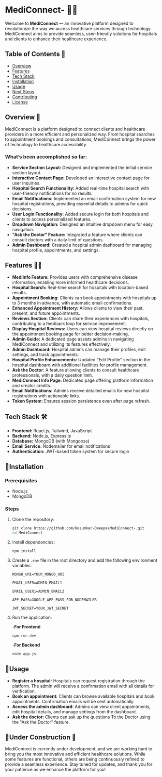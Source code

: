 # MediConnect- 🚀🚀

Welcome to **MediConnect** — an innovative platform designed to revolutionize the way we access healthcare services through technology. MediConnect aims to provide seamless, user-friendly solutions for hospitals and clients to enhance their healthcare experience.

## Table of Contents 📑

- [Overview](#overview)
- [Features](#features)
- [Tech Stack](#tech-stack)
- [Installation](#installation)
- [Usage](#usage)
- [Next Steps](#next-steps)
- [Contributing](#contributing)
- [License](#license)

## Overview 🌟

MediConnect is a platform designed to connect clients and healthcare providers in a more efficient and personalized way. From hospital searches to appointment bookings and consultations, MediConnect brings the power of technology to healthcare accessibility.

### What’s been accomplished so far:

- **Service Section Layout:** Designed and implemented the initial service section layout.
- **Interactive Contact Page:** Developed an interactive contact page for user inquiries.
- **Hospital Search Functionality:** Added real-time hospital search with user-friendly notifications for no results.
- **Email Notifications:** Implemented an email confirmation system for new hospital registrations, providing essential details to admins for quick decisions.
- **User Login Functionality:** Added secure login for both hospitals and clients to access personalized features.
- **Dropdown Navigation:** Designed an intuitive dropdown menu for easy navigation.
- **"Ask the Doctor" Feature:** Integrated a feature where clients can consult doctors with a daily limit of questions.
- **Admin Dashboard:** Created a hospital admin dashboard for managing hospital profile, appointments, and settings.

## Features 🎯🎯

- **MediInfo Feature:** Provides users with comprehensive disease information, enabling more informed healthcare decisions.
- **Hospital Search:** Real-time search for hospitals with location-based results.
- **Appointment Booking:** Clients can book appointments with hospitals up to 3 months in advance, with automatic email confirmations.
- **Enhanced Appointment History:** Allows clients to view their past, present, and future appointments.
- **Reviews Section:** Clients can share their experiences with hospitals, contributing to a feedback loop for service improvement.
- **Display Hospital Reviews:** Users can view hospital reviews directly on the appointment booking page for better decision-making.
- **Admin Guide:** A dedicated page assists admins in navigating MediConnect and utilizing its features effectively.
- **Admin Dashboard:** Hospital admins can manage their profiles, edit settings, and track appointments.
- **Hospital Profile Enhancements:** Updated "Edit Profile" section in the hospital dashboard with additional facilities for profile management.
- **Ask the Doctor:** A feature allowing clients to consult healthcare professionals, with a daily question limit.
- **MediConnect Info Page:** Dedicated page offering platform information and creator credits.
- **Email Notifications:** Admins receive detailed emails for new hospital registrations with actionable links.
- **Token System:** Ensures session persistence even after page refresh.


## Tech Stack 🛠️

- **Frontend:** React.js, Tailwind, JavaScript
- **Backend:** Node.js, Express.js
- **Database:** MongoDB (with Mongoose)
- **Email Service:** Nodemailer for email notifications
- **Authentication:** JWT-based token system for secure login

## 🌟Installation

### Prerequisites

- Node.js
- MongoDB

### Steps

1. Clone the repository:
   ```bash
   git clone https://github.com/Kusumkar-DeeepakMediConnect-.git
   cd MediConnect-
   ```
2. Install dependencies:

    ```bash
    npm install
    ```

3. Create a `.env` file in the root directory and add the following environment variables:

   ```env
   MONGO_URI=YOUR_MONGO_URI
   ```
   ```env
   EMAIL_USER=ADMIN_EMAIL1
   ```
   ```env
   EMAIL_USER1=ADMIN_EMAIL2
   ```
   ```env
   APP_PASS=GOOGLE_APP_PASS_FOR_NODEMAILER
   ```
   ```env
   JWT_SECRET=YOUR_JWT_SECRET
   ```

4. Run the application:
   
   -**For Frontend**
   ```bash
   npm run dev
   ```

   -**For Backend**
   ```bash
   node app.js
   ```

## 🌟Usage
- **Register a hospital:** Hospitals can request registration through the platform. The admin will receive a confirmation email with all details for verification.
- **Book an appointment:** Clients can browse available hospitals and book appointments. Confirmation emails will be sent automatically.
- **Access the admin dashboard:** Admins can view client appointments, edit hospital details, and manage settings from the dashboard.
- **Ask the doctor:** Clients can ask up the questions To the Doctor using the "Ask the Doctor" feature.



 ## 🌟Under Construction 🚧
MediConnect is currently under development, and we are working hard to bring you the most innovative and efficient healthcare solutions. While some features are functional, others are being continuously refined to provide a seamless experience. Stay tuned for updates, and thank you for your patience as we enhance the platform for you!

